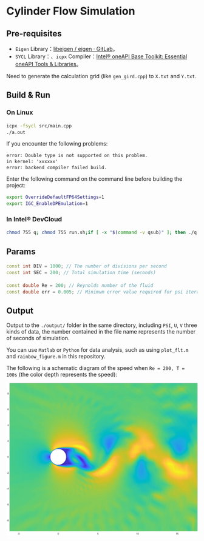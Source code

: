 # Cylinder Flow Simulation

## Pre-requisites

- `Eigen` Library：[libeigen / eigen · GitLab](https://gitlab.com/libeigen/eigen)。
- `SYCL` Library：、`icpx` Compiler：[Intel® oneAPI Base Toolkit: Essential oneAPI Tools & Libraries](https://www.intel.cn/content/www/cn/zh/developer/tools/oneapi/base-toolkit.html)。

Need to generate the calculation grid (like `gen_gird.cpp`) to `X.txt` and `Y.txt`.

## Build & Run

### On Linux

```sh
icpx -fsycl src/main.cpp
./a.out
```

If you encounter the following problems:

```
error: Double type is not supported on this problem.
in kernel: 'xxxxxx'
error: backend compiler failed build.
```

Enter the following command on the command line before building the project:

```bash
export OverrideDefaultFP64Settings=1 
export IGC_EnableDPEmulation=1
```

### In Intel® DevCloud

```sh
chmod 755 q; chmod 755 run.sh;if [ -x "$(command -v qsub)" ]; then ./q run.sh; else ./run.sh; fi
```


## Params

```c++
const int DIV = 1000; // The number of divisions per second
const int SEC = 200; // Total simulation time (seconds)

const double Re = 200; // Reynolds number of the fluid
const double err = 0.005; // Minimum error value required for psi iterations
```

## Output

Output to the `./output/` folder in the same directory, including `PSI`, `U`, `V` three kinds of data, the number contained in the file name represents the number of seconds of simulation.

You can use `Matlab` or `Python` for data analysis, such as using `plot_flt.m` and `rainbow_figure.m` in this repository.

The following is a schematic diagram of the speed when `Re = 200, T = 100s` (the color depth represents the speed):

![schematic diagram of the speed](./img/spd_cl.jpg)